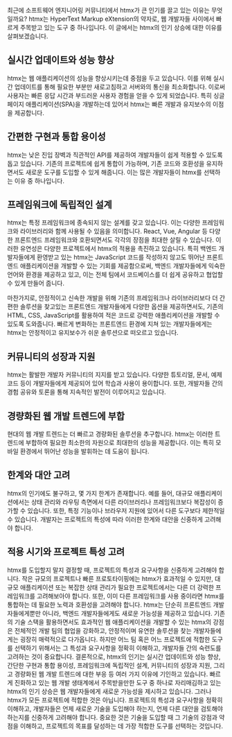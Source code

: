 최근에 소프트웨어 엔지니어링 커뮤니티에서 htmx가 큰 인기를 끌고 있는 이유는 무엇일까요? htmx는 HyperText Markup eXtension의 약자로, 웹 개발자들 사이에서 빠르게 주목받고 있는 도구 중 하나입니다. 이 글에서는 htmx의 인기 상승에 대한 이유를 살펴보겠습니다.

## 실시간 업데이트와 성능 향상
htmx는 웹 애플리케이션의 성능을 향상시키는데 중점을 두고 있습니다. 이를 위해 실시간 업데이트를 통해 필요한 부분만 새로고침하고 서버와의 통신을 최소화합니다. 이로써 사용자는 빠른 응답 시간과 부드러운 사용자 경험을 얻을 수 있게 되었습니다. 특히 싱글 페이지 애플리케이션(SPA)을 개발하는데 있어서 htmx는 빠른 개발과 유지보수의 이점을 제공합니다.

## 간편한 구현과 통합 용이성
htmx는 낮은 진입 장벽과 직관적인 API를 제공하여 개발자들이 쉽게 적용할 수 있도록 돕고 있습니다. 기존의 프로젝트에 쉽게 통합이 가능하며, 기존 코드와 호환성을 유지하면서도 새로운 도구를 도입할 수 있게 해줍니다. 이는 많은 개발자들이 htmx를 선택하는 이유 중 하나입니다.

## 프레임워크에 독립적인 설계
htmx는 특정 프레임워크에 종속되지 않는 설계를 갖고 있습니다. 이는 다양한 프레임워크와 라이브러리와 함께 사용될 수 있음을 의미합니다. React, Vue, Angular 등 다양한 프론트엔드 프레임워크와 호환되면서도 각각의 장점을 최대한 살릴 수 있습니다. 이러한 유연성은 다양한 프로젝트에서 htmx의 적용을 촉진하고 있습니다.
특히 백엔드 개발자들에게 환영받고 있는 htmx는 JavaScript 코드를 작성하지 않고도 뛰어난 프론트엔드 애플리케이션을 개발할 수 있는 기회를 제공함으로써, 백엔드 개발자들에게 익숙한 언어와 환경을 제공하고 있고, 이는 전체 팀에서 코드베이스를 더 쉽게 공유하고 협업할 수 있게 만들어 줍니다.

마찬가지로, 안정적이고 신속한 개발을 위해 기존의 프레임워크나 라이브러리보다 더 간편한 솔루션을 찾고있는 프론트엔드 개발자들에게 다양한 옵션을 제공하면서도, 기존의 HTML, CSS, JavaScript를 활용하여 적은 코드로 강력한 애플리케이션을 개발할 수 있도록 도와줍니다. 빠르게 변화하는 프론트엔드 환경에 지쳐 있는 개발자들에게는 htmx는 안정적이고 유지보수가 쉬운 솔루션으로 떠오르고 있습니다.

## 커뮤니티의 성장과 지원
htmx는 활발한 개발자 커뮤니티의 지지를 받고 있습니다. 다양한 튜토리얼, 문서, 예제 코드 등이 개발자들에게 제공되어 있어 학습과 사용이 용이합니다. 또한, 개발자들 간의 경험 공유와 토론을 통해 지속적인 발전이 이루어지고 있습니다.

## 경량화된 웹 개발 트렌드에 부합
현대의 웹 개발 트렌드는 더 빠르고 경량화된 솔루션을 추구합니다. htmx는 이러한 트렌드에 부합하여 필요한 최소한의 자원으로 최대한의 성능을 제공합니다. 이는 특히 모바일 환경에서 뛰어난 성능을 발휘하는 데 도움이 됩니다.

## 한계와 대안 고려
htmx의 인기에도 불구하고, 몇 가지 한계가 존재합니다. 예를 들어, 대규모 애플리케이션에서는 상태 관리와 라우팅 측면에서 다른 라이브러리나 프레임워크보다 복잡성이 증가할 수 있습니다. 또한, 특정 기능이나 브라우저 지원에 있어서 다른 도구보다 제한적일 수 있습니다. 개발자는 프로젝트의 특성에 따라 이러한 한계와 대안을 신중하게 고려해야 합니다.

## 적용 시기와 프로젝트 특성 고려
htmx를 도입할지 말지 결정할 때, 프로젝트의 특성과 요구사항을 신중하게 고려해야 합니다. 작은 규모의 프로젝트나 빠른 프로토타이핑에는 htmx가 효과적일 수 있지만, 대규모 애플리케이션 또는 복잡한 상태 관리가 필요한 프로젝트에서는 다른 더 강력한 프레임워크를 고려해보아야 합니다. 또한, 이미 다른 프레임워크를 사용 중이라면 htmx를 통합하는 데 필요한 노력과 호환성을 고려해야 합니다.
htmx는 단순히 프론트엔드 개발자들에게뿐만 아니라, 백엔드 개발자들에게도 새로운 가능성을 제공하고 있습니다. 기존의 기술 스택을 활용하면서도 효과적인 웹 애플리케이션을 개발할 수 있는 htmx의 강점은 전체적인 개발 팀의 협업을 강화하고, 안정적이며 유연한 솔루션을 찾는 개발자들에게는 굉장히 매력적으로 다가옵니다. 하지만 어느 팀 혹은 어느 프로젝트에 적합한 도구를 선택하기 위해서는 그 특성과 요구사항을 정확히 이해하고, 개발자들 간의 숙련도를 고려하는 것이 중요합니다.
결론적으로, htmx의 인기는 실시간 업데이트와 성능 향상, 간단한 구현과 통합 용이성, 프레임워크에 독립적인 설계, 커뮤니티의 성장과 지원, 그리고 경량화된 웹 개발 트렌드에 대한 부응 등 여러 가지 이유에 기인하고 있습니다.
빠르게 진화하고 있는 웹 개발 생태계에서 주목받을만한 도구 중 하나로 자리매김하고 있는 htmx의 인기 상승은 웹 개발자들에게 새로운 가능성을 제시하고 있습니다. 그러나 htmx가 모든 프로젝트에 적합한 것은 아닙니다. 프로젝트의 특성과 요구사항을 정확히 이해하고, 개발자들은 언제 새로운 기술을 도입해야 하는지, 언제 다른 대안을 검토해야 하는지를 신중하게 고려해야 합니다. 중요한 것은 기술을 도입할 때 그 기술의 강점과 약점을 이해하고, 프로젝트의 목표를 달성하는 데 가장 적합한 도구를 선택하는 것입니다.
